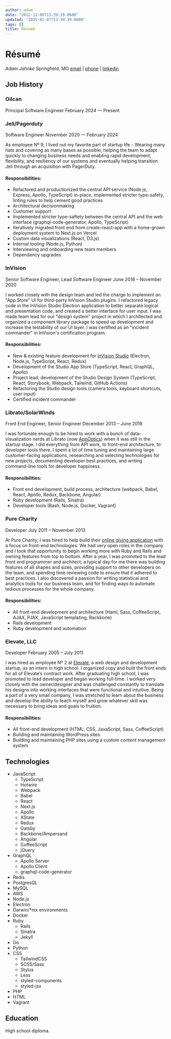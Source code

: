 ```yaml
---
author: adam
date: "2012-12-06T13:39:39-0600"
updated: "2025-01-07T13:39:39-0600"
tags: []
title: Résumé
---
```


# Résumé

_Adam Jahnke_  Springfield, MO  [<span>email</span>](mailto:adamyonk@icloud.com) | [<span>phone</span>](tel:14028179871)
| [<span>linkedin</span>](https://linkedin.com/in/adamyonk)

## Job History

### Oilcan

Principal Software Engineer  February 2024 — Present

### Jeli/Pagerduty

Software Engineer  November 2020 — February 2024

As employee Nº 9, I lived out my favorite part of startup life - Wearing many hats and covering as many bases as
possible, helping the team to adapt quickly to changing business needs and enabling rapid development, flexibility, and
resiliency of our systems and eventually helping transition Jeli through an acquisition with PagerDuty.

#### Responsibilities:

- Refactored and productionized the central API service (Node.js, Express, Apollo, TypeScript) in-place, implemented
stricter type-safety, linting rules to help cement good practices
- Architectural decisionmaking
- Customer support
- Implemented stricter type-saftety between the central API and the web interface (graphql-code-generator, Apollo,
TypeScript)
- Iteratively migrated front end from create-react-app with a home-grown deployment system to Next.js on Vercel
- Custom data visualizations (React, D3.js)
- Internal tooling (Node.js, Python)
- Interviewing and onboarding new team members
- Dependency upgrades

### InVision

Senior Software Engineer, Lead Software Engineer  June 2018 – November 2020

I worked closely with the design team and led the charge to implement an "App Store" UI for third-party InVision Studio
plugins. I refactored legacy code in the InVision Studio Electron application to better separate logical and
presentation code, and created a better interface for user input. I was made team lead for our "design system" project
in which I architected and organized a component library package to speed up development and increase the testability of
our UI layer. I was certified as an "incident commander" in InVision's certification program.

#### Responsibilities:

- New & existing feature development for [InVision Studio](https://www.invisionapp.com/studio) (Electron, Node.js,
TypeScript, React, Redux)
- Development of the Studio App Store (TypeScript, React, GraphQL, Apollo)
- Project lead, development of the Studio Design System (TypeScript, React, Storybook, Webpack, Tailwind, GitHub
Actions)
- Refactoring the Studio design tools (camera tools, keyboard shortcuts, user input)
- Certified incident commander

### Librato/SolarWinds

Front End Engineer, Senior Engineer  December 2013 – June 2018

I was fortunate enough to be hired to work with a bunch of data-visualization nerds at Librato (now
[AppOptics](https://appoptics.com)) when it was still in the startup stage. I did everything from API work, to front-end
architecture, to developer tools there. I spent a lot of time tuning and maintaining large customer-facing applications,
researching and selecting technologies for new projects, documenting developer best practices, and writing command-line
tools for developer happiness.

#### Responsibilities:

- Front end development, build process, architecture (webpack, Babel, React, Apollo, Redux, Backbone, Angular)
- Ruby development (Rails, Sinatra)
- Developer tools (Bash, Node.js, Docker, Vagrant)

### Pure Charity

Developer  July 2011 – November 2013

At Pure Charity, I was hired to help build their [online giving application](http://purecharity.com) with a focus on
front-end technologies. We had very open roles in the company and I took that opportunity to begin working more with
Ruby and Rails and owning features from top to bottom. After a year, I was promoted to the lead front end programmer and
architect; a typical day for me there was building features of all shapes and sizes, providing support to other
developers on the team, and spending time reviewing code to ensure that it adhered to best practices. I also discovered
a passion for writing statistical and analytics tools for our business team, and for finding ways to automate tedious
processes for the whole company.

#### Responsibilities:

- All front-end development and architecture (Haml, Sass, CoffeeScript, AJAX, PJAX, JavaScript templating, Backbone)
- Rails development
- Ruby development and automation

### Elevate, LLC

Developer  February 2005 – July 2011

I was hired as employee Nº 2 at [Elevate](http://elevate.co), a web design and development startup, as an intern in high
school. I organized copy and built the front ends for all of Elevate’s contract work. After graduating high school, I
was promoted to lead developer and began working full-time. I worked very closely with the owner/designer and was
challenged constantly to translate his designs into working interfaces that were functional and intuitive. Being a part
of a very small company, I was stretched to learn about the business and develop the ability to teach myself and grow
whatever skill was necessary to bring ideas and goals to fruition.

#### Responsibilities:

- All front-end development (HTML, CSS, JavaScript, Sass, CoffeeScript)
- Building and maintaining WordPress sites
- Building and maintaining PHP sites using a custom content management system

## Technologies

- JavaScript
  - TypeScript
  - Hotwire
  - Webpack
  - Babel
  - React
  - Next.js
  - Apollo
  - XState
  - Redux
  - Gatsby
  - Backbone/Ampersand
  - Angular
  - CoffeeScript
  - jQuery
- GraphQL
  - Apollo Server
  - Apollo Client
  - graphql-code-generator
- Redis
- PostgresQL
- MySQL
- AWS
- Node.js
- Electron
- Darwin/\*nix environments
- Docker
- Ruby
  - Rails
  - Sinatra
  - Jekyll
- Go
- Python
- CSS
  - TailwindCSS
  - SCSS/Sass
  - Stylus
  - Less
  - styled-components
  - styled-jsx
- PHP
- HTML
- Vagrant

## Education

High school diploma.
